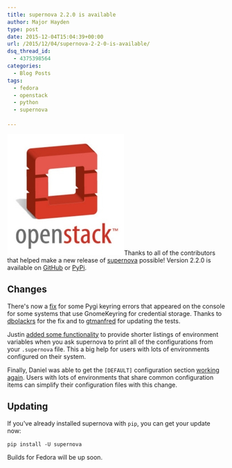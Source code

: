 ```yaml
---
title: supernova 2.2.0 is available
author: Major Hayden
type: post
date: 2015-12-04T15:04:39+00:00
url: /2015/12/04/supernova-2-2-0-is-available/
dsq_thread_id:
  - 4375398564
categories:
  - Blog Posts
tags:
  - fedora
  - openstack
  - python
  - supernova

---
```

[<img src="/wp-content/uploads/2011/08/OpenStackLogo_270x279.jpg" alt="OpenStack logo - supernova" width="270" height="279" class="alignright size-full wp-image-2399" />][1]Thanks to all of the contributors that helped make a new release of [supernova][2] possible! Version 2.2.0 is available on [GitHub][3] or [PyPi][4].

## Changes

There's now a [fix][5] for some Pygi keyring errors that appeared on the console for some systems that use GnomeKeyring for credential storage. Thanks to [dbolackrs][6] for the fix and to [gtmanfred][7] for updating the tests.

Justin [added some functionality][8] to provide shorter listings of environment variables when you ask supernova to print all of the configurations from your `.supernova` file. This a big help for users with lots of environments configured on their system.

Finally, Daniel was able to get the `[DEFAULT]` configuration section [working again][9]. Users with lots of environments that share common configuration items can simplify their configuration files with this change.

## Updating

If you've already installed supernova with `pip`, you can get your update now:

```
pip install -U supernova
```


Builds for Fedora will be up soon.

 [1]: /wp-content/uploads/2011/08/OpenStackLogo_270x279.jpg
 [2]: https://github.com/major/supernova
 [3]: https://github.com/major/supernova/releases/tag/v2.2.0
 [4]: https://pypi.python.org/pypi/supernova/2.2.0
 [5]: https://github.com/major/supernova/commit/bbe747bef8f226e6bc2397babb6bef079b33e153
 [6]: https://github.com/dbolackrs
 [7]: https://github.com/gtmanfred
 [8]: https://github.com/major/supernova/commit/53cdf26feacb2f01aaf3988f370931a0e7ac758a
 [9]: https://github.com/major/supernova/commit/3b2398c1423d5a1b7d6965a78b4bb5dde5329cda
